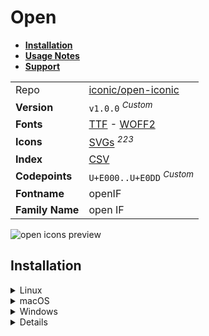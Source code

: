 # Open

- [**Installation**](#installation)
- [**Usage Notes**](#usage-notes)
- [**Support**](#support)

|                 |                                                                                                                                                                         |
| :-------------- | ----------------------------------------------------------------------------------------------------------------------------------------------------------------------- |
| Repo            | [iconic/open-iconic](https://github.com/iconic/open-iconic)                                                                                                             |
| **Version**     | `v1.0.0` <sup>_Custom_</sup>                                                                                                                                            |
| **Fonts**       | [TTF](https://raw.githubusercontent.com/iconicFonts/if/main/fonts/TTF/open.ttf) - [WOFF2](https://raw.githubusercontent.com/iconicFonts/if/main/fonts/WOFF2/open.woff2) |
| **Icons**       | [SVGs](https://github.com/iconicFonts/if/tree/main/packs/open/svgs) <sup>_223_</sup>                                                                                    |
| **Index**       | [CSV](https://github.com/iconicFonts/if/blob/main/indices/open.csv)                                                                                                     |
| **Codepoints**  | `U+E000..U+E0DD` <sup>_Custom_</sup>                                                                                                                                    |
| **Fontname**    | openIF                                                                                                                                                                  |
| **Family Name** | open IF                                                                                                                                                                 |

<picture>
  <source media="(prefers-color-scheme: dark)" srcset="https://raw.githubusercontent.com/iconicFonts/if/main/imgs/open_dark.png">
  <img alt="open icons preview" src="https://raw.githubusercontent.com/iconicFonts/if/main/imgs/open_light.png">
</picture>

## Installation

<details>

<summary>Linux</summary>

```sh
curl -o ~/.local/share/fonts/open.ttf https://raw.githubusercontent.com/iconicFonts/if/main/fonts/TTF/open.ttf
```

Refresh font cache:

```sh
fc-cache -f ~/.local/share/fonts
```

</details>

<details>

<summary>macOS</summary>

```sh
curl -o ~/Library/Fonts/open.ttf https://raw.githubusercontent.com/iconicFonts/if/main/fonts/TTF/open.ttf
```

</details>

<details>

<summary>Windows</summary>

```sh
curl -o C:\Windows\Fonts\open.ttf https://raw.githubusercontent.com/iconicFonts/if/main/fonts/TTF/open.ttf
```

</details>

<details>

## Usage Notes

> [!NOTE]
>
> 1. The icon pack name, originally Open Iconic**, was changed to **Open**.
>    2 **open** font is standalone and has its own [codepoints](https://github.com/iconicFonts/if/blob/main/indices/Open.csv), which are different from those in the **iPack\*\* fonts[^1].

> [!IMPORTANT]  
> The [codepoints](https://github.com/iconicFonts/if/blob/main/indices/Open.csv) for the **open** font remain unchanged and will not alter in the future, ensuring that you can use the font safely even when new versions are released.

## Support

If you've found this project helpful, a little love goes a long way. Give it a :star: or share it around.

[^1]: The first glyph for the **open** font starts from codepoint `E000`, while for the **iPack** font, it starts from `F7484`.
